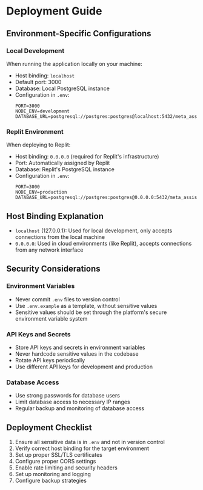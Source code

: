 # Deployment Guide

## Environment-Specific Configurations

### Local Development
When running the application locally on your machine:
- Host binding: `localhost`
- Default port: 3000
- Database: Local PostgreSQL instance
- Configuration in `.env`:
  ```
  PORT=3000
  NODE_ENV=development
  DATABASE_URL=postgresql://postgres:postgres@localhost:5432/meta_assistant
  ```

### Replit Environment
When deploying to Replit:
- Host binding: `0.0.0.0` (required for Replit's infrastructure)
- Port: Automatically assigned by Replit
- Database: Replit's PostgreSQL instance
- Configuration in `.env`:
  ```
  PORT=3000
  NODE_ENV=production
  DATABASE_URL=postgresql://postgres:postgres@0.0.0.0:5432/meta_assistant
  ```

## Host Binding Explanation
- `localhost` (127.0.0.1): Used for local development, only accepts connections from the local machine
- `0.0.0.0`: Used in cloud environments (like Replit), accepts connections from any network interface

## Security Considerations

### Environment Variables
- Never commit `.env` files to version control
- Use `.env.example` as a template, without sensitive values
- Sensitive values should be set through the platform's secure environment variable system

### API Keys and Secrets
- Store API keys and secrets in environment variables
- Never hardcode sensitive values in the codebase
- Rotate API keys periodically
- Use different API keys for development and production

### Database Access
- Use strong passwords for database users
- Limit database access to necessary IP ranges
- Regular backup and monitoring of database access

## Deployment Checklist
1. Ensure all sensitive data is in `.env` and not in version control
2. Verify correct host binding for the target environment
3. Set up proper SSL/TLS certificates
4. Configure proper CORS settings
5. Enable rate limiting and security headers
6. Set up monitoring and logging
7. Configure backup strategies 